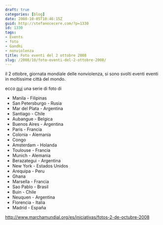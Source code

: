 ```yaml
---
draft: true
categories: [blog]
date: 2008-10-05T10:46:15Z
guid: http://stefanocecere.com/?p=1330
id: 1330
tags:
- Events
- foto
- Gandhi
- nonviolenza
title: Foto eventi del 2 ottobre 2008
slug: /2008/10/foto-eventi-del-2-ottobre-2008/
---
```


il 2 ottobre, giornata mondiale delle nonviolenza, si sono svolti eventi eventi in moltissime città del mondo.

ecco [qui](http://www.marchamundial.org/es/iniciativas/fotos-2-de-octubre-2008) una serie di foto di

- Manila - Filipinas
- San Petersburgo - Rusia
- Mar del Plata - Argentina
- Santiago - Chile
- Aubangue - Belgica
- Buenos Aires - Argentina
- Paris - Francia
- Colonia - Alemania
- Congo
- Amsterdam - Holanda
- Toulouse - Francia
- Munich - Alemania
- Berazategui - Argentina
- New York - Estados Unidos
- Arequipa - Peru
- Ghana
- Marsella - Francia
- Sao Pablo - Brasil
- Buin - Chile
- Neuquen - Argentina
- Florencia - Italia
- Madrid - España

<http://www.marchamundial.org/es/iniciativas/fotos-2-de-octubre-2008>